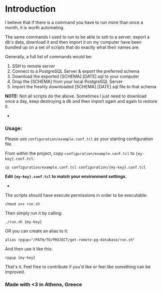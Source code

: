 # Introduction
I believe that if there is a command you have to run more than once a month,
it is worth automating.

The same commands I used to run to be able to ssh to a server, export a db's data,
download it and then import it on my computer have been bundled up on a set of scripts
that do exactly what their names are.

Generally, a full list of commands would be:
1. SSH to remote server
2. Connect to a PostgreSQL Server & export the preferred schema
3. Download the exported [SCHEMA].[DATE].sql to your computer
4. Drop the [SCHEMA] from your local PostgreSQL Server
5. Import the freshly downloaded [SCHEMA].[DATE].sql file to that schema

**NOTE:** Not all scripts do the above. Sometimes I just need to download once a day,
keep destroying a db and then import again and again to restore it.

-

### Usage:
Please use `configuration/example.conf.tcl` as your starting configuration file.

From within the project, copy `configuration/example.conf.tcl` to `{my-key}.conf.tcl`:
```
cp configuration/example.conf.tcl configuration/{my-key}.conf.tcl
```
**Edit `{my-key}.conf.tcl` to match your environment settings.**

-

The scripts should have execute permissions in order to be executable:
```
chmod u+x run.sh
```
Then simply run it by calling:
```
./run.sh {my-key}
```


OR you can create an alias to it:
```
alias rpgup="/PATH/TO/PROJECT/get-remote-pg-database/run.sh"
```
And then use it like this:
```
rpgup {my-key}
```

That's it. Feel free to contribute if you'd like or feel like something can be improved.

### Made with <3 in Athens, Greece
